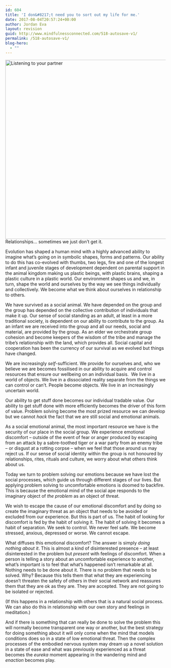 ```yaml
---
id: 604
title: 'I don&#8217;t need you to sort out my life for me.'
date: 2017-08-04T20:57:24+00:00
author: Jordan Eva
layout: revision
guid: http://www.mindfulnessconnected.com/518-autosave-v1/
permalink: /518-autosave-v1/
blog-hero:
  - ""
---
```

<p class="p1">
  <img class="alignnone wp-image-534" src="http://mindfulnessconnected.com/wp-content/uploads/2016/11/Slide2-1-250x187.jpg" alt="Listening to your partner" width="751" height="562" srcset="http://mindfulnessconnected.com/wp-content/uploads/2016/11/Slide2-1-250x187.jpg 250w, http://mindfulnessconnected.com/wp-content/uploads/2016/11/Slide2-1-768x576.jpg 768w, http://mindfulnessconnected.com/wp-content/uploads/2016/11/Slide2-1-700x525.jpg 700w, http://mindfulnessconnected.com/wp-content/uploads/2016/11/Slide2-1-120x90.jpg 120w, http://mindfulnessconnected.com/wp-content/uploads/2016/11/Slide2-1-1030x772.jpg 1030w" sizes="(max-width: 751px) 100vw, 751px" />Relationships&#8230; sometimes we just don&#8217;t get it.
</p>

<p class="p1">
  <!--more-->Evolution has shaped a human mind with a highly advanced ability to imagine what&#8217;s going on in symbolic shapes, forms and patterns. Our ability to do this has co-evolved with thumbs, two legs, fire and one of the longest infant and juvenile stages of development dependent on parental support in the animal kingdom making us plastic beings, with plastic brains, shaping a plastic culture in a plastic world. Our environment shapes us and we, in turn, shape the world and ourselves by the way we see things individually and collectively. We become what we think about ourselves in relationship to others.
</p>

<p class="p1">
  We have survived as a social animal. We have depended on the group and the group has depended on the collective contribution of individuals that make it up. Our sense of social standing as an adult, at least in a more traditional society, is dependent on our ability to contribute to the group. As an infant we are received into the group and all our needs, social and material, are provided by the group. As an elder we orchestrate group cohesion and become keepers of the wisdom of the tribe and manage the tribe’s relationship with the land, which provides all. Social capital and cooperation has been the currency of our survival as we evolved but things have changed.
</p>

<p class="p1">
  We are increasingly <i>self</i>-sufficient. We provide for ourselves and, who we believe we are becomes fossilised in our ability to acquire and control resources that ensure our wellbeing on an individual basis.<span class="Apple-converted-space">  </span>We live in a world of objects. We live in a dissociated reality separate from the things we can control or can’t. People become objects. We live in an increasingly uncertain world.
</p>

<p class="p1">
  Our ability to get stuff done becomes our individual tradable value. Our ability to get stuff done with more efficiently becomes the driver of this form of value. Problem solving become the most prized resource we can develop but we cannot <i>hack</i> the fact that we are still social and emotional animals.
</p>

<p class="p1">
  As a social emotional animal, the most important resource we have is the security of our place in the social group. We experience emotional discomfort – outside of the event of fear or anger produced by escaping from an attack by a sabre-toothed tiger or a war party from an enemy tribe &#8211; or disgust at a rotting corpse – when we feel that those around us may reject us. If our sense of social identity within the group is not honoured by relationships, rites, rituals and culture, we worry about what others think about us.
</p>

<p class="p1">
  Today we turn to problem solving our emotions because we have lost the social processes, which guide us through different stages of our lives. But applying problem solving to uncomfortable emotions is doomed to backfire. This is because the emotional mind of the social ape responds to the imaginary object of <i>the problem </i>as an object of threat.
</p>

<p class="p1">
  We wish to escape the cause of our emotional discomfort and by doing so create the imaginary threat as an object that needs to be avoided or excluded from our experience. But this is part of us. The habit of looking for discomfort is fed by the habit of solving it. The habit of solving it becomes a habit of separation. We seek to control. We never feel safe. We become stressed, anxious, depressed or worse. We cannot escape.
</p>

<p class="p1">
  What diffuses this emotional discomfort? The answer is simply <i>doing nothing about it</i>. This is almost a kind of disinterested presence – at least disinterested in the problem but <i>present</i> with feelings of discomfort. When a person is telling a story about an uncomfortable experience to another, what&#8217;s important is to feel that what’s happened isn&#8217;t remarkable at all. Nothing needs to be done about it. There is no problem that needs to be solved. Why? Because this tells them that what they are experiencing doesn&#8217;t threaten the safety of others in their social network and reassures them that they are ok as they are. They are accepted. They are not going to be isolated or rejected.
</p>

<p class="p1">
  (If this happens in a relationship with others that is a natural social process. We can also do this in relationship with our own story and feelings in meditation.)
</p>

<p class="p1">
  And if there is something that can really be done to solve the problem this will normally become transparent one way or another, but the best strategy for doing something about it will only come when the mind that models conditions does so in a state of low emotional threat. Then the complex processes of the embodied nervous system may dream up a novel solution in a state of ease and what was previously experienced as a threat becomes the <i>eureka</i> moment appearing in the wandering mind and <i>enaction</i> becomes play.
</p>